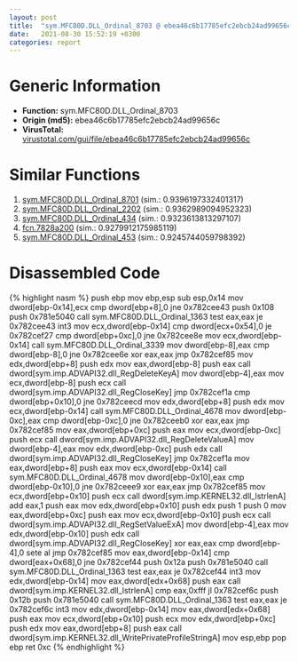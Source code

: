 ```yaml
---
layout: post
title:  "sym.MFC80D.DLL_Ordinal_8703 @ ebea46c6b17785efc2ebcb24ad99656c"
date:   2021-08-30 15:52:19 +0300
categories: report
---
```


# Generic Information
- **Function:** sym.MFC80D.DLL\_Ordinal\_8703
- **Origin (md5):** ebea46c6b17785efc2ebcb24ad99656c
- **VirusTotal:** [virustotal.com/gui/file/ebea46c6b17785efc2ebcb24ad99656c][virustotal_ref]



# Similar Functions

1. [sym.MFC80D.DLL\_Ordinal\_8701][similar_1_ref] (sim.: 0.9396197332401317)
2. [sym.MFC80D.DLL\_Ordinal\_2202][similar_2_ref] (sim.: 0.9362989094952323)
3. [sym.MFC80D.DLL\_Ordinal\_434][similar_3_ref] (sim.: 0.9323613813297107)
4. [fcn.7828a200][similar_4_ref] (sim.: 0.9279912175985119)
5. [sym.MFC80D.DLL\_Ordinal\_453][similar_5_ref] (sim.: 0.9245744059798392)


# Disassembled Code

{% highlight nasm %}
push ebp
mov ebp,esp
sub esp,0x14
mov dword[ebp-0x14],ecx
cmp dword[ebp+8],0
jne 0x782cee43
push 0x108
push 0x781e5040
call sym.MFC80D.DLL_Ordinal_1363
test eax,eax
je 0x782cee43
int3 
mov ecx,dword[ebp-0x14]
cmp dword[ecx+0x54],0
je 0x782cef27
cmp dword[ebp+0xc],0
jne 0x782cee8e
mov ecx,dword[ebp-0x14]
call sym.MFC80D.DLL_Ordinal_3339
mov dword[ebp-8],eax
cmp dword[ebp-8],0
jne 0x782cee6e
xor eax,eax
jmp 0x782cef85
mov edx,dword[ebp+8]
push edx
mov eax,dword[ebp-8]
push eax
call dword[sym.imp.ADVAPI32.dll_RegDeleteKeyA]
mov dword[ebp-4],eax
mov ecx,dword[ebp-8]
push ecx
call dword[sym.imp.ADVAPI32.dll_RegCloseKey]
jmp 0x782cef1a
cmp dword[ebp+0x10],0
jne 0x782ceecd
mov edx,dword[ebp+8]
push edx
mov ecx,dword[ebp-0x14]
call sym.MFC80D.DLL_Ordinal_4678
mov dword[ebp-0xc],eax
cmp dword[ebp-0xc],0
jne 0x782ceeb0
xor eax,eax
jmp 0x782cef85
mov eax,dword[ebp+0xc]
push eax
mov ecx,dword[ebp-0xc]
push ecx
call dword[sym.imp.ADVAPI32.dll_RegDeleteValueA]
mov dword[ebp-4],eax
mov edx,dword[ebp-0xc]
push edx
call dword[sym.imp.ADVAPI32.dll_RegCloseKey]
jmp 0x782cef1a
mov eax,dword[ebp+8]
push eax
mov ecx,dword[ebp-0x14]
call sym.MFC80D.DLL_Ordinal_4678
mov dword[ebp-0x10],eax
cmp dword[ebp-0x10],0
jne 0x782ceee9
xor eax,eax
jmp 0x782cef85
mov ecx,dword[ebp+0x10]
push ecx
call dword[sym.imp.KERNEL32.dll_lstrlenA]
add eax,1
push eax
mov edx,dword[ebp+0x10]
push edx
push 1
push 0
mov eax,dword[ebp+0xc]
push eax
mov ecx,dword[ebp-0x10]
push ecx
call dword[sym.imp.ADVAPI32.dll_RegSetValueExA]
mov dword[ebp-4],eax
mov edx,dword[ebp-0x10]
push edx
call dword[sym.imp.ADVAPI32.dll_RegCloseKey]
xor eax,eax
cmp dword[ebp-4],0
sete al
jmp 0x782cef85
mov eax,dword[ebp-0x14]
cmp dword[eax+0x68],0
jne 0x782cef44
push 0x12a
push 0x781e5040
call sym.MFC80D.DLL_Ordinal_1363
test eax,eax
je 0x782cef44
int3 
mov edx,dword[ebp-0x14]
mov eax,dword[edx+0x68]
push eax
call dword[sym.imp.KERNEL32.dll_lstrlenA]
cmp eax,0xfff
jl 0x782cef6c
push 0x12b
push 0x781e5040
call sym.MFC80D.DLL_Ordinal_1363
test eax,eax
je 0x782cef6c
int3 
mov edx,dword[ebp-0x14]
mov eax,dword[edx+0x68]
push eax
mov ecx,dword[ebp+0x10]
push ecx
mov edx,dword[ebp+0xc]
push edx
mov eax,dword[ebp+8]
push eax
call dword[sym.imp.KERNEL32.dll_WritePrivateProfileStringA]
mov esp,ebp
pop ebp
ret 0xc
{% endhighlight %}


[similar_1_ref]: /report/sym.MFC80D.DLL_Ordinal_8701@ebea46c6b17785efc2ebcb24ad99656c
[similar_2_ref]: /report/sym.MFC80D.DLL_Ordinal_2202@ebea46c6b17785efc2ebcb24ad99656c
[similar_3_ref]: /report/sym.MFC80D.DLL_Ordinal_434@ebea46c6b17785efc2ebcb24ad99656c
[similar_4_ref]: /report/fcn.7828a200@ebea46c6b17785efc2ebcb24ad99656c
[similar_5_ref]: /report/sym.MFC80D.DLL_Ordinal_453@ebea46c6b17785efc2ebcb24ad99656c
[virustotal_ref]: https://www.virustotal.com/gui/file/ebea46c6b17785efc2ebcb24ad99656c